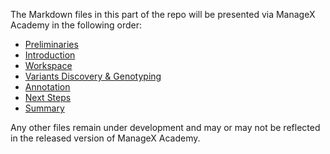 The Markdown files in this part of the repo will be presented via ManageX Academy in the following order:

- [Preliminaries](/genomics/analysis/prelims.md)
- [Introduction](/genomics/analysis/intro.md)
- [Workspace](/genomics/analysis/workspace.md)
- [Variants Discovery & Genotyping](/genomics/analysis/variants.md)
- [Annotation](/genomics/analysis/annotate.md)
- [Next Steps](/genomics/analysis/nextsteps.md)
- [Summary](/genomics/analysis/summary.md)

Any other files remain under development and may or may not be reflected in the released version of ManageX Academy.